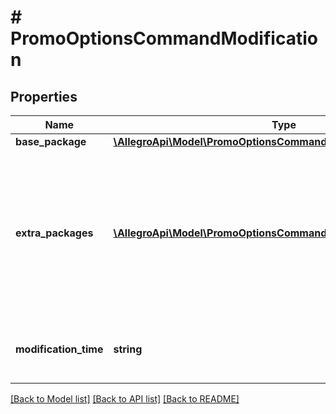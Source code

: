 # # PromoOptionsCommandModification

## Properties

Name | Type | Description | Notes
------------ | ------------- | ------------- | -------------
**base_package** | [**\AllegroApi\Model\PromoOptionsCommandModificationBasePackage**](PromoOptionsCommandModificationBasePackage.md) |  | [optional]
**extra_packages** | [**\AllegroApi\Model\PromoOptionsCommandModificationPackage[]**](PromoOptionsCommandModificationPackage.md) | Extra packages to be set on offer. Omitting this parameter will preserve the packages already present. | [optional]
**modification_time** | **string** | Time at which the modification will be applied. | [optional]

[[Back to Model list]](../../README.md#models) [[Back to API list]](../../README.md#endpoints) [[Back to README]](../../README.md)
